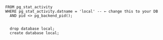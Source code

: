 ```SELECT pg_terminate_backend(pg_stat_activity.pid)
FROM pg_stat_activity
WHERE pg_stat_activity.datname = 'local' -- ← change this to your DB
  AND pid <> pg_backend_pid();


  drop database local;
  create database local;
